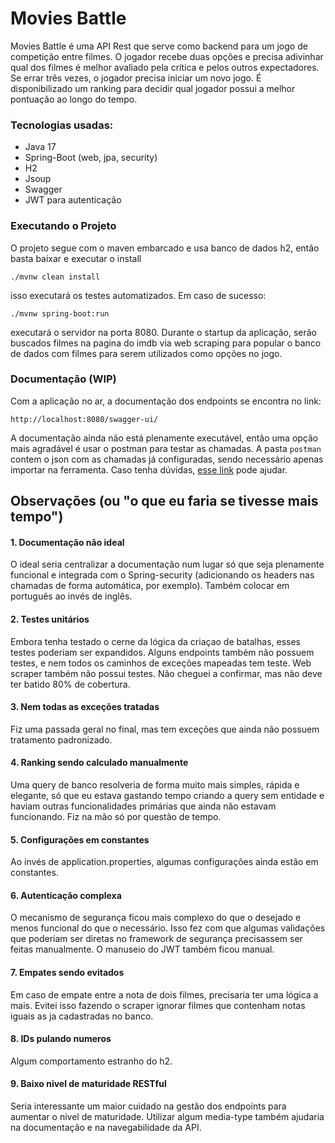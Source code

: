 # Movies Battle

Movies Battle é uma API Rest que serve como backend para um jogo de competição entre filmes. O jogador recebe duas opções e precisa adivinhar qual dos filmes é melhor avaliado pela crítica e pelos outros expectadores. Se errar três vezes, o jogador precisa iniciar um novo jogo. É disponibilizado um ranking para decidir qual jogador possui a melhor pontuação ao longo do tempo.

### Tecnologias usadas:
* Java 17
* Spring-Boot (web, jpa, security)
* H2
* Jsoup
* Swagger 
* JWT para autenticação

### Executando o Projeto

O projeto segue com o maven embarcado e usa banco de dados h2, então basta baixar e executar o install

``./mvnw clean install``

isso executará os testes automatizados. Em caso de sucesso:

``./mvnw spring-boot:run``

executará o servidor na porta 8080. Durante o startup da aplicação, serão buscados filmes na pagina do imdb via web scraping para popular o banco de dados com filmes para serem utilizados como opções no jogo.

### Documentação (WIP)

Com a aplicação no ar, a documentação dos endpoints se encontra no link:

``http://localhost:8080/swagger-ui/``

A documentação ainda não está plenamente executável, então uma opção mais agradável é usar o postman para testar as chamadas. A pasta ``postman`` contem o json com as chamadas já configuradas, sendo necessário apenas importar na ferramenta. Caso tenha dúvidas, [esse link](https://learning.postman.com/docs/getting-started/importing-and-exporting-data/) pode ajudar.

## Observações (ou "o que eu faria se tivesse mais tempo")

#### 1. Documentação não ideal

O ideal seria centralizar a documentação num lugar só que seja plenamente funcional e integrada com o Spring-security (adicionando os headers nas chamadas de forma automática, por exemplo). Também colocar em português ao invés de inglês.

#### 2. Testes unitários

Embora tenha testado o cerne da lógica da criaçao de batalhas, esses testes poderiam ser expandidos. Alguns endpoints também não possuem testes, e nem todos os caminhos de exceções mapeadas tem teste. Web scraper também não possui testes. Não cheguei a confirmar, mas não deve ter batido 80% de cobertura.

#### 3. Nem todas as exceções tratadas

Fiz uma passada geral no final, mas tem exceções que ainda não possuem tratamento padronizado.

#### 4. Ranking sendo calculado manualmente

Uma query de banco resolveria de forma muito mais simples, rápida e elegante, só que eu estava gastando tempo criando a query sem entidade e haviam outras funcionalidades primárias que ainda não estavam funcionando. Fiz na mão só por questão de tempo.

#### 5. Configurações em constantes

Ao invés de application.properties, algumas configurações ainda estão em constantes.

#### 6. Autenticação complexa

O mecanismo de segurança ficou mais complexo do que o desejado e menos funcional do que o necessário. Isso fez com que algumas validações que poderiam ser diretas no framework de segurança precisassem ser feitas manualmente. O manuseio do JWT também ficou manual.

#### 7. Empates sendo evitados

Em caso de empate entre a nota de dois filmes, precisaria ter uma lógica a mais. Evitei isso fazendo o scraper ignorar filmes que contenham notas iguais as ja cadastradas no banco.

#### 8. IDs pulando numeros

Algum comportamento estranho do h2.

#### 9. Baixo nivel de maturidade RESTful

Seria interessante um maior cuidado na gestão dos endpoints para aumentar o nivel de maturidade. Utilizar algum media-type também ajudaria na documentação e na navegabilidade da API.
